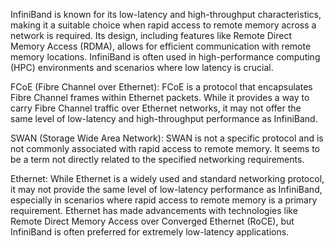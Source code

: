 InfiniBand is known for its low-latency and high-throughput characteristics, making it a suitable choice when rapid access to remote memory across a network is required. Its design, including features like Remote Direct Memory Access (RDMA), allows for efficient communication with remote memory locations. InfiniBand is often used in high-performance computing (HPC) environments and scenarios where low latency is crucial.


FCoE (Fibre Channel over Ethernet): FCoE is a protocol that encapsulates Fibre Channel frames within Ethernet packets. While it provides a way to carry Fibre Channel traffic over Ethernet networks, it may not offer the same level of low-latency and high-throughput performance as InfiniBand.

SWAN (Storage Wide Area Network): SWAN is not a specific protocol and is not commonly associated with rapid access to remote memory. It seems to be a term not directly related to the specified networking requirements.

Ethernet: While Ethernet is a widely used and standard networking protocol, it may not provide the same level of low-latency performance as InfiniBand, especially in scenarios where rapid access to remote memory is a primary requirement.
Ethernet has made advancements with technologies like Remote Direct Memory Access over Converged Ethernet (RoCE), but InfiniBand is often preferred for extremely low-latency applications.
